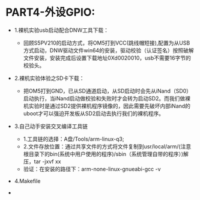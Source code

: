 # PART4-外设GPIO:

  - 1.裸机实验usb启动配合DNW工具下载：
    - 回顾S5PV210的启动方式，将OM5打到VCC(跳线帽短接),配置为从USB方式启动，DNW驱动文件win64的安装，驱动校验（认证签名）按照破解文件安装，安装完成后设置下载地址0Xd0020010，usb不需要16字节的校验头。
    
  - 2.裸机实验体验之SD卡下载：  
    - 把OM5打到GND，已从SD通道启动，从SD启动时会先从iNand（SD0）启动执行，当iNand启动做校验和失败时才会转为启动SD2。而我们做裸机实验时是通过SD2提供裸机程序镜像的，因此需要先破坏内部iNand的uboot才可以强迫开发板从SD2启动去执行我们的裸机程序。
    
  - 3.自己动手安装交叉编译工具链
    - 1.工具链的选择：A盘/Tools/arm-linux-q3;  
    - 2.文件存放位置：通过共享文件的方式将文件复制到usr/local/arm/(注意根目录下的bin(系统中用户使用的程序)/sbin（系统管理自带的程序）)解压，tar -jxvf xx      
    - 验证：在安装的路径下：arm-none-linux-gnueabi-gcc -v  
  - 4.Makefile
  - 
